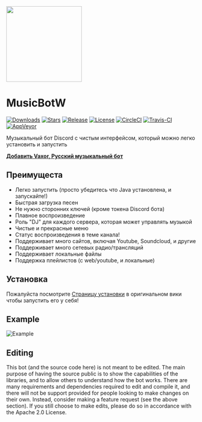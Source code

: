 <img align="center" src="https://i.imgur.com/tUW751B.png" height="200" width="200">

<p align="center"><h1>MusicBotW</h1></p>

[![Downloads](https://img.shields.io/github/downloads/MerdedSpade/MusicBotW/total.svg)](https://github.com/MerdedSpade/MusicBotW/releases/latest)
[![Stars](https://img.shields.io/github/stars/MerdedSpade/MusicBotW.svg)](https://github.com/MerdedSpade/MusicBotW/stargazers)
[![Release](https://img.shields.io/github/release/MerdedSpade/MusicBotW.svg)](https://github.com/MerdedSpade/MusicBotW/releases/latest)
[![License](https://img.shields.io/github/license/MerdedSpade/MusicBotW.svg)](https://github.com/MerdedSpade/MusicBotW/blob/master/LICENSE)
[![CircleCI](https://img.shields.io/circleci/project/github/MerdedSpade/MusicBotW/master.svg)](https://circleci.com/gh/MerdedSpade/MusicBotW)
[![Travis-CI](https://travis-ci.com/MerdedSpade/MusicBotW.svg?branch=master)](https://travis-ci.com/MerdedSpade/MusicBotW)
[![AppVeyor](https://ci.appveyor.com/api/projects/status/gdu6nyte5psj6xfk/branch/master?svg=true)](https://ci.appveyor.com/project/jagrosh/musicbot/branch/master)

Музыкальный бот Discord с чистым интерфейсом, который можно легко установить и запустить

**[Добавить Vaxor, Русский музыкальный бот](https://discordapp.com/api/oauth2/authorize?client_id=476770487662280714&permissions=238411073&scope=bot)**

## Преимущеста
  * Легко запустить (просто убедитесь что Java установлена, и запускайте!)
  * Быстрая загрузка песен
  * Не нужно сторонних ключей (кроме токена Discord бота)
  * Плавное воспроизведение
  * Роль "DJ" для каждого сервера, которая может управлять музыкой
  * Чистые и прекрасные меню
  * Статус воспроизведения в теме канала!
  * Поддерживает много сайтов, включая Youtube, Soundcloud, и другие
  * Поддерживает много сетевых радио/трансляций
  * Поддерживает локальные файлы
  * Поддержка плейлистов (с web/youtube, и локальные)

## Установка
Пожалуйста посмотрите [Страницу установки](https://github.com/jagrosh/MusicBot/wiki/Setup) в оригинальном вики чтобы запустить его у себя!


## Example
![Example](https://i.imgur.com/tevrtKt.png)

## Editing
This bot (and the source code here) is not meant to be edited. The main purpose of having the source public is to show the capabilities of the libraries, and to allow others to understand how the bot works. There are many requirements and dependencies required to edit and compile it, and there will not be support provided for people looking to make changes on their own. Instead, consider making a feature request (see the above section). If you still choose to make edits, please do so in accordance with the Apache 2.0 License.
